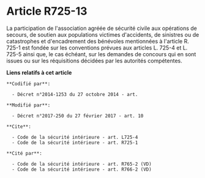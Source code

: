 # Article R725-13

La participation de l'association agréée de sécurité civile aux opérations de secours, de soutien aux populations victimes
d'accidents, de sinistres ou de catastrophes et d'encadrement des bénévoles mentionnées à l'article R. 725-1 est fondée sur
les conventions prévues aux articles L. 725-4 et L. 725-5 ainsi que, le cas échéant, sur les demandes de concours qui en sont
issues ou sur les réquisitions décidées par les autorités compétentes.

**Liens relatifs à cet article**

	**Codifié par**:

	  - Décret n°2014-1253 du 27 octobre 2014 - art.

	**Modifié par**:

	  - Décret n°2017-250 du 27 février 2017 - art. 10

	**Cite**:

	  - Code de la sécurité intérieure - art. L725-4
	  - Code de la sécurité intérieure - art. R725-1

	**Cité par**:

	  - Code de la sécurité intérieure - art. R765-2 (VD)
	  - Code de la sécurité intérieure - art. R766-2 (VD)
